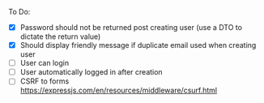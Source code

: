 To Do:

- [x] Password should not be returned post creating user (use a DTO to dictate the return value)
- [x] Should display friendly message if duplicate email used when creating user
- [ ] User can login
- [ ] User automatically logged in after creation
- [ ] CSRF to forms https://expressjs.com/en/resources/middleware/csurf.html
